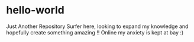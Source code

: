 # hello-world
Just Another Repository
Surfer here, looking to expand my knowledge and hopefully create something amazing !! 
Online my anxiety is kept at bay :)
